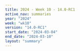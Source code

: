 ```yaml
---
title: 2024 - Week 10 - 14.0-RC1
active_nav: summaries
year: "2024"
week: "wk10"
version: "14.0-RC1"
start_date: "2024-03-04"
end_date: "2024-03-10"
layout: "summary"
---
```

